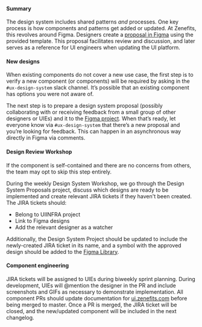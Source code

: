 #### Summary

The design system includes shared patterns _and_ processes. One key process is how components and patterns get
added or updated. At Zenefits, this revolves around Figma. Designers create a [proposal in Figma](https://www.figma.com/file/JXp8JWVkK3CciJN8UjBTHMG7/Proposals?node-id=4%3A362)
using the provided template. This proposal facilitates review and discussion, and later serves as a reference for UI
engineers when updating the UI platform.

#### New designs

When existing components do not cover a new use case, the first step is to verify a new component (or components) will
be required by asking in the `#ux-design-system` slack channel. It’s possible that an existing component has options you
were not aware of.

The next step is to prepare a design system proposal (possibly collaborating with or receiving feedback from a small group of other designers or UIEs) and it to the [Figma project](https://www.figma.com/file/JXp8JWVkK3CciJN8UjBTHMG7/Proposals). When that’s ready, let everyone know via `#ux-design-system` that there’s a new proposal and you’re looking for feedback. This can happen in an asynchronous way directly in Figma via comments.

#### Design Review Workshop

If the component is self-contained and there are no concerns from others, the team may opt to skip this step entirely.

During the weekly Design System Workshop, we go through the Design System Proposals project, discuss which designs are ready to be implemented and create relevant JIRA tickets if they haven't been created. The JIRA tickets should:

- Belong to UIINFRA project
- Link to Figma designs
- Add the relevant designer as a watcher

Additionally, the Design System Project should be updated to include the newly-created JIRA ticket in its name, and a symbol with the approved design should be added to the [Figma Library](https://www.figma.com/file/WUXFnK6Sfzc9x3ZTcpABbFac/Zenebitz?node-id=0%3A1).

#### Component engineering

JIRA tickets will be assigned to UIEs during biweekly sprint planning. During development, UIEs will @mention the designer in the PR and include screenshots and GIFs as necessary to demonstrate implementation. All component PRs should update documentation for [ui.zenefits.com](http://ui.zenefits.com) before being merged to master. Once a PR is merged, the JIRA ticket will be closed, and the new/updated component will be included in the next changelog.
